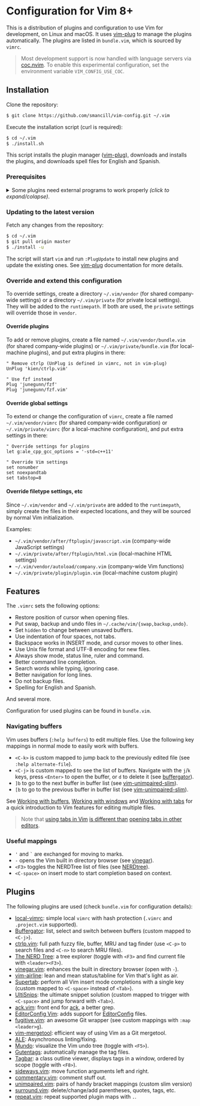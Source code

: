# Configuration for Vim 8+

This is a distribution of plugins and configuration to use Vim for development,
on Linux and macOS.
It uses [vim-plug][vim-plug] to manage the plugins automatically.
The plugins are listed in `bundle.vim`, which is sourced by `vimrc`.

> Most development support is now handled with language servers via [coc.nvim].
> To enable this experimental configuration, set the environment variable
> `VIM_CONFIG_USE_COC`.


## Installation

Clone the repository:

``` sh
$ git clone https://github.com/smancill/vim-config.git ~/.vim
```

Execute the installation script (curl is required):

``` sh
$ cd ~/.vim
$ ./install.sh
```

This script installs the plugin manager ([vim-plug][vim-plug]), downloads
and installs the plugins, and downloads spell files for English and Spanish.

### Prerequisites

<details>
<summary>Some plugins need external programs to work properly
<i>(click to expand/colapse)</i>.</summary>

##### Source code tags

You need the *Universal Ctags* program:

``` sh
# Ubuntu
$ sudo apt install universal-ctags

# macOS
$ brew install universal-ctags
```

Press `<F8>` to [open a lateral window][tagbar]
with the tags of the current buffer ordered by scope,
or use `g[` to fuzzy search for a tag within the buffer.

##### Better *grep*

Install *ack* to use the `:Ack[!]` command inside Vim as a replacement for
*grep*:

``` sh
# Ubuntu
$ sudo apt install ack-grep

# macOS
$ brew install ack
```

See the [webpage][ack-web] for more information.
[ripgrep](https://github.com/BurntSushi/ripgrep) is also
supported (and recommended) as a replacement for *ack* if installed.

##### Syntax checking

[ALE][ALE] provides automatic syntax checking
when saving the file.

C/C++ files have automatic support with *GCC*.

To add support for Python files install *flake8*:

``` sh
# Ubuntu
$ sudo apt install flake8

# macOS
$ brew install flake8
```

For shell script files, install *ShellCheck*:

``` sh
# Ubuntu
$ sudo apt install shellcheck

# macOS
$ brew install shellcheck
```

</details>

### Updating to the latest version

Fetch any changes from the repository:

``` sh
$ cd ~/.vim
$ git pull origin master
$ ./install -u
```

The script will start `vim` and run `:PlugUpdate`
to install new plugins and update the existing ones.
See [vim-plug][vim-plug] documentation for more details.

### Override and extend this configuration

To override settings,
create a directory `~/.vim/vendor` (for shared company-wide settings)
or a directory `~/.vim/private` (for private local settings).
They will be added to the `runtimepath`.
If both are used, the `private` settings will override those in `vendor`.

#### Override plugins

To add or remove plugins,
create a file named `~/.vim/vendor/bundle.vim` (for shared company-wide plugins)
or `~/.vim/private/bundle.vim` (for local-machine plugins),
and put extra plugins in there:

```vim
" Remove ctrlp (UnPlug is defined in vimrc, not in vim-plug)
UnPlug 'kien/ctrlp.vim'

" Use fzf instead
Plug 'junegunn/fzf'
Plug 'junegunn/fzf.vim'
```

#### Override global settings

To extend or change the configuration of `vimrc`,
create a file named `~/.vim/vendor/vimrc` (for shared company-wide configuration)
or `~/.vim/private/vimrc` (for a local-machine configuration),
and put extra settings in there:

```vim
" Override settings for plugins
let g:ale_cpp_gcc_options = '-std=c++11'

" Override Vim settings
set nonumber
set noexpandtab
set tabstop=8
```

#### Override filetype settings, etc

Since `~/.vim/vendor` and `~/.vim/private` are added to the `runtimepath`,
simply create the files in their expected locations,
and they will be sourced by normal Vim initialization.

Examples:

- `~/.vim/vendor/after/ftplugin/javascript.vim` (company-wide JavaScript settings)
- `~/.vim/private/after/ftplugin/html.vim` (local-machine HTML settings)
- `~/.vim/vendor/autoload/company.vim` (company-wide Vim functions)
- `~/.vim/private/plugin/plugin.vim` (local-machine custom plugin)


## Features

The `.vimrc` sets the following options:

* Restore position of cursor when opening files.
* Put swap, backup and undo files in `~/.cache/vim/{swap,backup,undo}`.
* Set `hidden` to change between unsaved buffers.
* Use indentation of four spaces, not tabs.
* Backspace works in INSERT mode, and cursor moves to other lines.
* Use Unix file format and UTF-8 encoding for new files.
* Always show mode, status line, ruler and command.
* Better command line completion.
* Search words while typing, ignoring case.
* Better navigation for long lines.
* Do not backup files.
* Spelling for English and Spanish.

And several more.

Configuration for used plugins can be found in `bundle.vim`.

### Navigating buffers

Vim uses buffers (`:help buffers`) to edit multiple files.
Use the following key mappings in normal mode to easily work with buffers.

* `<C-k>` is custom mapped to jump back to the previously edited file
  (see `:help alternate-file`).
* `<C-j>` is custom mapped to see the list of buffers.
  Navigate with the `j`/`k` keys, press `<Enter>` to open the buffer,
  or `d` to delete it (see [buffergator][buffergator]).
* `]b` to go to the next buffer in buffer list (see [vim-unimpaired-slim][unimpaired]).
* `[b` to go to the previous buffer in buffer list (see [vim-unimpaired-slim][unimpaired]).

See [Working with buffers](http://vimcasts.org/episodes/working-with-buffers/),
[Working with windows](http://vimcasts.org/episodes/working-with-windows/)
and [Working with tabs](http://vimcasts.org/episodes/working-with-tabs/)
for a quick introduction to Vim features for editing multiple files.

> Note that [using tabs in Vim](http://stackoverflow.com/a/26710166)
> [is different than](http://stackoverflow.com/a/103590)
> [opening tabs in other editors](https://sanctum.geek.nz/arabesque/buffers-windows-tabs/).

### Useful mappings

* ` ' ` and `` ` `` are exchanged for moving to marks.
* ` - ` opens the Vim built in directory browser (see [vinegar][vinegar]).
* `<F3>` toggles the NERDTree list of files (see [NERDtree][nerdtree]).
* `<C-space>` on insert mode to start completion based on context.


## Plugins

The following plugins are used (check `bundle.vim` for configuration details):

* [local-vimrc](https://github.com/MarcWeber/vim-addon-local-vimrc):
  simple local `vimrc` with hash protection (`.vimrc` and `.project.vim`
  supported).
* [Buffergator][buffergator]: list, select and switch between buffers
  (custom mapped to `<C-j>`).
* [ctrlp.vim][ctrlp]: full path fuzzy file, buffer, MRU and tag finder
  (use `<C-p>` to search files and `<C-n>` to search MRU files).
* [The NERD Tree][nerdtree]: a tree explorer (toggle with `<F3>` and find
    current file with `<leader><F3>`).
* [vinegar.vim][vinegar]: enhances the built in directory browser (open with `-`).
* [vim-airline][airline]: lean and mean status/tabline for Vim that's light as air.
* [Supertab][supertab]: perform all Vim insert mode completions with a single key
  (custom mapped to `<C-space>` instead of `<Tab>`).
* [UltiSnips][ultisnips]: the ultimate snippet solution
  (custom mapped to trigger with `<C-space>` and jump forward with `<Tab>`).
* [ack.vim](https://github.com/mileszs/ack.vim): front end for [ack][ack-web],
  a better grep.
* [EditorConfig Vim][editorconfig]: adds support for
  [EditorConfig](http://editorconfig.org) files.
* [fugitive.vim][fugitive]: an awesome Git wrapper
  (see custom mappings with `:map <leader>g`).
* [vim-mergetool][mergetool]: efficient way of using Vim as a Git mergetool.
* [ALE][ale]: Asynchronous linting/fixing.
* [Mundo][mundo]: visualize the Vim undo tree (toggle with `<F5>`).
* [Gutentags][gutentags]: automatically manage the tag files.
* [Tagbar][tagbar]: a class outline viewer, displays tags in a window,
  ordered by scope (toggle with `<F8>`).
* [sideways.vim][sideways]: move function arguments left and right.
* [commentary.vim][commentary]: comment stuff out.
* [unimpaired.vim][unimpaired]: pairs of handy bracket mappings
  (custom slim version)
* [surround.vim][surround]: delete/change/add parentheses, quotes, tags, etc.
* [repeat.vim][repeat]: repeat supported plugin maps with `.`.


[vim-plug]: https://github.com/junegunn/vim-plug
[coc.nvim]: https://github.com/neoclide/coc.nvim
[buffergator]: https://github.com/jeetsukumaran/vim-buffergator
[CtrlP]: http://kien.github.com/ctrlp.vim
[nerdtree]: https://github.com/scrooloose/nerdtree
[vinegar]: https://github.com/tpope/vim-vinegar
[airline]: https://github.com/vim-airline/vim-airline
[supertab]: https://github.com/ervandew/supertab
[ultisnips]: https://github.com/sirver/ultisnips
[editorconfig]: https://github.com/editorconfig/editorconfig-vim
[fugitive]: https://github.com/tpope/vim-fugitive
[mergetool]: https://github.com/samoshkin/vim-mergetool
[gist]: https://github.com/mattn/gist-vim
[ale]: https://github.com/w0rp/ale
[mundo]: https://github.com/simnalamburt/vim-mundo
[gutentags]: https://github.com/ludovicchabant/vim-gutentags
[tagbar]: https://github.com/majutsushi/tagbar
[sideways]: https://github.com/AndrewRadev/sideways.vim
[commentary]: https://github.com/tpope/vim-commentary
[unimpaired]: https://github.com/smancill/vim-unimpaired-slim
[surround]: https://github.com/tpope/vim-surround
[repeat]: https://github.com/tpope/vim-repeat

[ack-web]: http://betterthangrep.com
